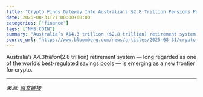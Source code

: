 ```yaml
---
title: "Crypto Finds Gateway Into Australia’s $2.8 Trillion Pensions Pot"
date: 2025-08-31T21:00:00+08:00
categories: ["finance"]
tags: ["NMS:COIN"]
summary: "Australia’s A$4.3 trillion ($2.8 trillion) retirement system &mdash; long regarded as one of the world’s best-regulated savings pools &mdash; is emerging as a new frontier for crypto."
source_url: "https://www.bloomberg.com/news/articles/2025-08-31/crypto-finds-gateway-into-australia-s-2-8-trillion-pensions-pot"
---
```


Australia’s A$4.3 trillion ($2.8 trillion) retirement system &mdash; long regarded as one of the world’s best-regulated savings pools &mdash; is emerging as a new frontier for crypto.

---

*来源: [原文链接](https://www.bloomberg.com/news/articles/2025-08-31/crypto-finds-gateway-into-australia-s-2-8-trillion-pensions-pot)*
